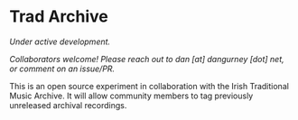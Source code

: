 # Trad Archive

_Under active development._ 

_Collaborators welcome! Please reach out to dan [at] dangurney [dot] net, or comment on an issue/PR._

This is an open source experiment in collaboration with the Irish Traditional Music Archive. It will allow community members to tag previously unreleased archival recordings. 
